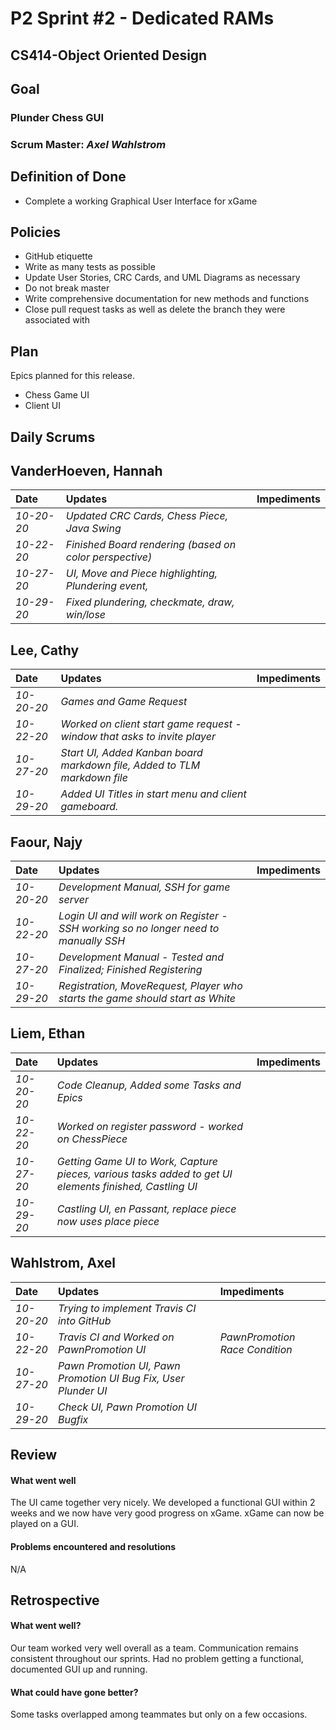 # P2 Sprint #2 - Dedicated RAMs
## CS414-Object Oriented Design

## Goal

### Plunder Chess GUI

### Scrum Master: *Axel Wahlstrom*

## Definition of Done

* Complete a working Graphical User Interface for xGame

## Policies

* GitHub etiquette
* Write as many tests as possible
* Update User Stories, CRC Cards, and UML Diagrams as necessary
* Do not break master
* Write comprehensive documentation for new methods and functions
* Close pull request tasks as well as delete the branch they were associated with

## Plan

Epics planned for this release.

* Chess Game UI
* Client UI

## Daily Scrums

## VanderHoeven, Hannah
| Date | Updates | Impediments |
| :--- | :--- | :--- |
| *10-20-20* | *Updated CRC Cards, Chess Piece, Java Swing* |  |
| *10-22-20* | *Finished Board rendering (based on color perspective)* |  |
| *10-27-20* | *UI, Move and Piece highlighting, Plundering event,* |  |
| *10-29-20* | *Fixed plundering, checkmate, draw, win/lose* |  |

## Lee, Cathy
| Date | Updates | Impediments |
| :--- | :--- | :--- |
| *10-20-20* | *Games and Game Request* |  |
| *10-22-20* | *Worked on client start game request - window that asks to invite player* |  |
| *10-27-20* | *Start UI, Added Kanban board markdown file, Added to TLM markdown file* |  |
| *10-29-20* | *Added UI Titles in start menu and client gameboard.* |  |

## Faour, Najy
| Date | Updates | Impediments |
| :--- | :--- | :--- |
| *10-20-20* | *Development Manual, SSH for game server* |  |
| *10-22-20* | *Login UI and will work on Register - SSH working so no longer need to manually SSH* |  |
| *10-27-20* | *Development Manual - Tested and Finalized; Finished Registering* |  |
| *10-29-20* | *Registration, MoveRequest, Player who starts the game should start as White* |  |

## Liem, Ethan
| Date | Updates | Impediments |
| :--- | :--- | :--- |
| *10-20-20* | *Code Cleanup, Added some Tasks and Epics* |  |
| *10-22-20* | *Worked on register password - worked on ChessPiece* |  |
| *10-27-20* | *Getting Game UI to Work, Capture pieces, various tasks added to get UI elements finished, Castling UI* |  |
| *10-29-20* | *Castling UI, en Passant, replace piece now uses place piece* |  |

## Wahlstrom, Axel
| Date | Updates | Impediments |
| :--- | :--- | :--- |
| *10-20-20* | *Trying to implement Travis CI into GitHub* |  |
| *10-22-20* | *Travis CI and Worked on PawnPromotion UI* | *PawnPromotion Race Condition* |
| *10-27-20* | *Pawn Promotion UI, Pawn Promotion UI Bug Fix, User Plunder UI* |  |
| *10-29-20* | *Check UI, Pawn Promotion UI Bugfix* |  |

## Review

#### What went well

The UI came together very nicely. We developed a functional GUI within 2 weeks and we now have very good progress on xGame. xGame can now be played on a GUI.

#### Problems encountered and resolutions

N/A

## Retrospective

#### What went well?

Our team worked very well overall as a team. Communication remains consistent throughout our sprints. Had no problem getting a functional, documented GUI up and running.

#### What could have gone better?

Some tasks overlapped among teammates but only on a few occasions.
